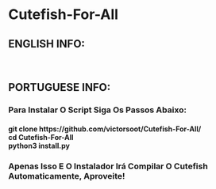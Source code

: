 # Cutefish-For-All
<body>
<h2>ENGLISH INFO:</h2>
<br>
<h2>PORTUGUESE INFO:</h2>
  <h3>Para Instalar O Script Siga Os Passos Abaixo:</h3>
  <h4>git clone https://github.com/victorsoot/Cutefish-For-All/
     <br>
      cd Cutefish-For-All
     <br>
      python3 install.py
     <br>
   <h3>Apenas Isso E O Instalador Irá Compilar O Cutefish Automaticamente, Aproveite!
</body>
